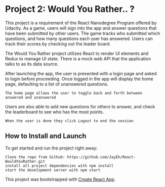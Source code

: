 # Project 2: Would You Rather.. ?

This project is a requirement of the React Nanodegree Program offered by Udacity. As a game, users will sign into the app and answer questions that have been submitted by other users. The game tracks who submitted which questions, and how many questions each user has answered. Users can track their scores by checking out the leader board.

The Would You Rather project utilizes React to render UI elements and Redux to manage UI state. There is a mock web API that the application talks to as its data source.

After launching the app, the user is presented with a login page and asked to login before proceeding. Once logged in the app will display the home page, defaulting to a list of unanswered questions.

    The home page allows the user to toggle back and forth between answered and unanswered

Users are also able to add new questions for others to answer, and check the leaderboard to see who has the most points.

    When the user is done they click Logout to end the session

## How to Install and Launch

To get started and run the project right away:

    Clone the repo from Github: https://github.com/JayEh/React-WouldYouRather.git
    install all project dependencies with npm install
    start the development server with npm start

This project was bootstrapped with [Create React App](https://github.com/facebook/create-react-app).
